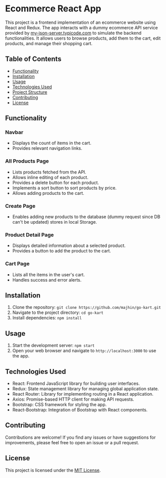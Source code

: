 # Ecommerce React App

This project is a frontend implementation of an ecommerce website using React and Redux. The app interacts with a dummy ecommerce API service provided by [my-json-server.typicode.com](https://my-json-server.typicode.com/) to simulate the backend functionalities. It allows users to browse products, add them to the cart, edit products, and manage their shopping cart.

## Table of Contents

- [Functionality](#functionality)
- [Installation](#installation)
- [Usage](#usage)
- [Technologies Used](#technologies-used)
- [Project Structure](#project-structure)
- [Contributing](#contributing)
- [License](#license)

## Functionality

### Navbar

- Displays the count of items in the cart.
- Provides relevant navigation links.

### All Products Page

- Lists products fetched from the API.
- Allows inline editing of each product.
- Provides a delete button for each product.
- Implements a sort button to sort products by price.
- Allows adding products to the cart.

### Create Page

- Enables adding new products to the database (dummy request since DB can't be updated) stores in local Storage.

### Product Detail Page

- Displays detailed information about a selected product.
- Provides a button to add the product to the cart.

### Cart Page

- Lists all the items in the user's cart.
- Handles success and error alerts.

## Installation

1. Clone the repository: `git clone https://github.com/majhin/go-kart.git`
2. Navigate to the project directory: `cd go-kart`
3. Install dependencies: `npm install`

## Usage

1. Start the development server: `npm start`
2. Open your web browser and navigate to `http://localhost:3000` to use the app.

## Technologies Used

- React: Frontend JavaScript library for building user interfaces.
- Redux: State management library for managing global application state.
- React Router: Library for implementing routing in a React application.
- Axios: Promise-based HTTP client for making API requests.
- Bootstrap: CSS framework for styling the app.
- React-Bootstrap: Integration of Bootstrap with React components.

## Contributing

Contributions are welcome! If you find any issues or have suggestions for improvements, please feel free to open an issue or a pull request.

## License

This project is licensed under the [MIT License](LICENSE).

